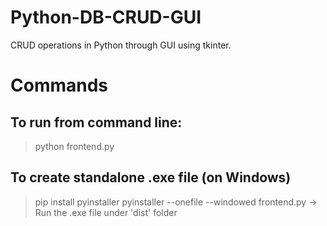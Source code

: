 # Python-DB-CRUD-GUI
CRUD operations in Python through GUI using tkinter.

# Commands
## To run from command line:
> python frontend.py

## To create standalone .exe file (on Windows)
> pip install pyinstaller
> pyinstaller --onefile --windowed frontend.py
-> Run the .exe file under 'dist' folder  
